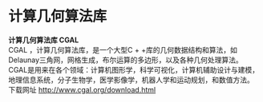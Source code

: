 # 计算几何算法库








 **计算几何算法库 CGAL**  
CGAL ，计算几何算法库，是一个大型C + +库的几何数据结构和算法，如Delaunay三角网，网格生成，布尔运算的多边形，以及各种几何处理算法。 CGAL是用来在各个领域：计算机图形学，科学可视化，计算机辅助设计与建模，地理信息系统，分子生物学，医学影像学，机器人学和运动规划，和数值方法。  
下载网址 http://www.cgal.org/download.html






